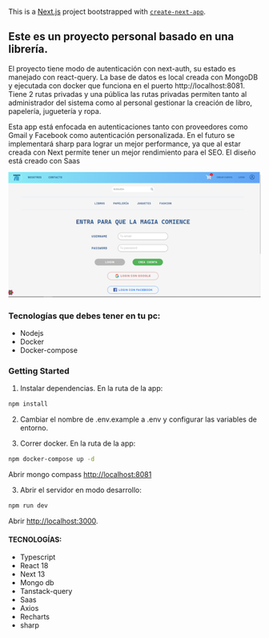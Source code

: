 This is a [Next.js](https://nextjs.org/) project bootstrapped with [`create-next-app`](https://github.com/vercel/next.js/tree/canary/packages/create-next-app).

## Este es un proyecto personal basado en una librería.


El proyecto tiene modo de autenticación con next-auth, su estado es manejado con react-query. La base de datos es local creada con MongoDB y ejecutada con docker que funciona en el puerto http://localhost:8081. Tiene 2 rutas privadas y una pública las rutas privadas permiten tanto al administrador del sistema como al personal gestionar la creación de libro, papelería, juguetería y ropa.

Esta app está enfocada en autenticaciones tanto con proveedores como Gmail y Facebook como autenticación personalizada. En el futuro se implementará sharp para lograr un mejor performance, ya que al estar creada con Next permite tener un mejor rendimiento para el SEO. El diseño está creado con Saas


![bookstore](./public/bookstore.png)

### Tecnologías que debes tener en tu pc:

- Nodejs
- Docker
- Docker-compose

### Getting Started

 1. Instalar dependencias. En la ruta de la app:

 ```bash
npm install
```

2. Cambiar el nombre de .env.example a .env y configurar las variables de entorno.

3. Correr docker. En la ruta de la app:

```bash
npm docker-compose up -d
```

Abrir mongo compass [http://localhost:8081](http://localhost:8081)

3. Abrir el servidor en modo desarrollo:

```bash
npm run dev
```

Abrir [http://localhost:3000](http://localhost:3000).

#### TECNOLOGÍAS:

- Typescript
- React 18
- Next 13
- Mongo db
- Tanstack-query
- Saas
- Axios
- Recharts
- sharp

